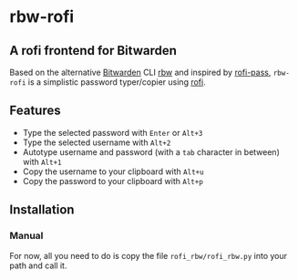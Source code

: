 # rbw-rofi
## A rofi frontend for Bitwarden

Based on the alternative [Bitwarden](https://bitwarden.com/) CLI [rbw](https://git.tozt.net/rbw) and inspired by [rofi-pass](https://github.com/carnager/rofi-pass), `rbw-rofi` is a simplistic password typer/copier using [rofi](https://github.com/davatorium/rofi).

## Features
- Type the selected password with `Enter` or `Alt+3`
- Type the selected username with `Alt+2`
- Autotype username and password (with a `tab` character in between) with `Alt+1`
- Copy the username to your clipboard with `Alt+u`
- Copy the password to your clipboard with `Alt+p`

## Installation
### Manual
For now, all you need to do is copy the file `rofi_rbw/rofi_rbw.py` into your path and call it.
